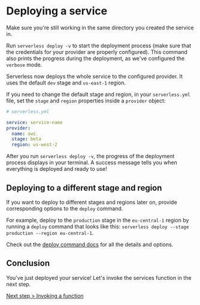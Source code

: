 <!--
title: Deploying Serverless Services
menuText: Deploying Services
layout: Doc
-->

# Deploying a service

Make sure you're still working in the same directory you created the service in.

Run `serverless deploy -v` to start the deployment process (make sure that the credentials for your provider are properly configured). This command also prints the progress during the deployment, as we've configured the `verbose` mode.

Serverless now deploys the whole service to the configured provider. It uses the default `dev` stage and `us-east-1` region.

If you need to change the default stage and region, in your `serverless.yml` file, set the `stage` and `region` properties inside a `provider` object:

```yml
# serverless.yml

service: service-name
provider:
  name: aws
  stage: beta
  region: us-west-2
```

After you run `serverless deploy -v`, the progress of the deployment process displays in your terminal.
A success message tells you when everything is deployed and ready to use!

## Deploying to a different stage and region

If you want to deploy to different stages and regions later on, provide corresponding options to the `deploy` command.

For example, deploy to the `production` stage in the `eu-central-1` region by running a `deploy` command that looks like
this: `serverless deploy --stage production --region eu-central-1`.

Check out the [deploy command docs](../03-cli-reference/02-deploy.md) for all the details and options.

## Conclusion

You've just deployed your service! Let's invoke the services function in the next step.

[Next step > Invoking a function](./04-invoking-functions.md)
